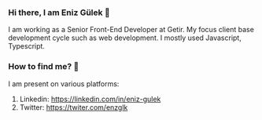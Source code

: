 ### Hi there, I am Eniz Gülek 👋

I am working as a Senior Front-End Developer at Getir. My focus client base development cycle such as web development. I mostly used Javascript, Typescript. 

### How to find me? 📨

I am present on various platforms:

1. Linkedin: https://linkedin.com/in/eniz-gulek
2. Twitter: https://twiter.com/enzglk
